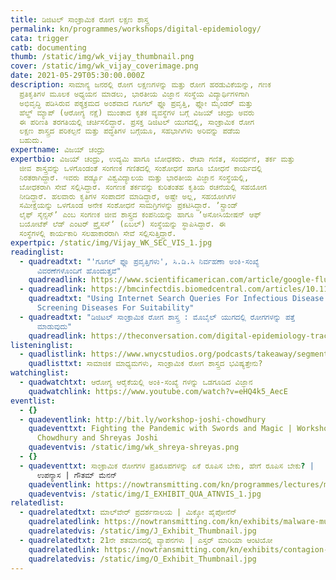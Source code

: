 ```yaml
---
title: ಡಿಜಿಟಲ್‌ ಸಾಂಕ್ರಾಮಿಕ ರೋಗ ಲಕ್ಷಣ ಶಾಸ್ತ್ರ
permalink: kn/programmes/workshops/digital-epidemiology/
cata: trigger
catb: documenting
thumb: /static/img/wk_vijay_thumbnail.png
cover: /static/img/wk_vijay_coverimage.png
date: 2021-05-29T05:30:00.000Z
description: ಸಾಮಾನ್ಯ ಜನರಲ್ಲಿ ರೋಗ ಲಕ್ಷಣಗಳನ್ನು ಮತ್ತು ರೋಗ ಹರಡುವಿಕೆಯನ್ನು, ಗಣಕ
  ಪ್ರತಿಕೃತಿಗಳ ಮೂಲಕ ಅಧ್ಯಯನ ಮಾಡಲು, ಭಾರತೀಯ ವಿಜ್ಞಾನ ಸಂಸ್ಥೆಯ ವಿದ್ಯಾರ್ಥಿಗಳಿಗಾಗಿ
  ಅಭಿವೃದ್ಧಿ ಪಡಿಸಿರುವ ಪಠ್ಯಕ್ರಮದ ಅಂಶವಾದ ಗೂಗಲ್‌ ಫ್ಲೂ ಪ್ರವೃತ್ತಿ, ಫ್ಲೋ ಮೈಂಡರ್‌ ಮತ್ತು
  ಹೆಲ್ಥ್‌ ಮ್ಯಾಪ್‌ (ಆರೋಗ್ಯ ನಕ್ಷೆ) ಮುಂತಾದ ಕೃತಕ ವ್ಯವಸ್ಥೆಗಳ ಬಗ್ಗೆ ವಿಜಯ್‌ ಚಂದ್ರು ಅವರು
  ಈ ಪರಿಣತಿ ತರಗತಿಯಲ್ಲಿ ಚರ್ಚಿಸಲಿದ್ದಾರೆ. ಪ್ರಸಕ್ತ ಡಿಜಿಟಲ್‌ ಯುಗದಲ್ಲಿ, ಸಾಂಕ್ರಾಮಿಕ ರೋಗ
  ಲಕ್ಷಣ ಶಾಸ್ತ್ರದ ಪರಿಕಲ್ಪನೆ ಮತ್ತು ಪದ್ಧತಿಗಳ ಬಗ್ಗೆಯೂ, ಸಹಭಾಗಿಗಳು ಅರಿವನ್ನು ಪಡೆಯ
  ಬಹುದು.
expertname: ವಿಜಯ್‌ ಚಂದ್ರು
expertbio: ವಿಜಯ್‌ ಚಂದ್ರು, ಉದ್ಯಮಿ ಹಾಗೂ ಬೋಧಕರು. ರೇಖಾ ಗಣಿತ, ಸಂವರ್ಧನೆ, ತರ್ಕ ಮತ್ತು
  ಜೀವ ಶಾಸ್ತ್ರವನ್ನು ಒಳಗೊಂಡಂತೆ ಸಂಗಣಕ ಗಣಿತದಲ್ಲಿ ಸಂಶೋಧನೆ ಹಾಗೂ ಬೋಧನೆ ಕಾರ್ಯದಲ್ಲಿ
  ನಿರತರಾಗಿದ್ದಾರೆ. ಇವರು ಪರ್ಡ್ಯೂ ವಿಶ್ವವಿದ್ಯಾಲಯ ಮತ್ತು ಭಾರತೀಯ ವಿಜ್ಞಾನ ಸಂಸ್ಥೆಯಲ್ಲಿ,
  ಬೋಧಕರಾಗಿ ಸೇವೆ ಸಲ್ಲಿಸಿದ್ದಾರೆ. ಸಂಗಣಕ ತರ್ಕವನ್ನು ಕುರಿತಂತಹ ಕೃತಿಯ ರಚನೆಯಲ್ಲಿ ಸಹಯೋಗ
  ನೀಡಿದ್ದಾರೆ. ಹಲವಾರು ಕೃತಿಗಳ ಸಂಪಾದನೆ ಮಾಡಿದ್ದಾರೆ, ಅಷ್ಟೇ ಅಲ್ಲ, ಸಹಯೋಗಿಗಳ
  ಸಮೀಕ್ಷೆಯನ್ನು ಒಳಗೊಂಡ ಅನೇಕ ಸಂಶೋಧನೆ ಸಾಮಗ್ರಿಗಳನ್ನು ಪ್ರಕಟಿಸಿದ್ದಾರೆ. ʼಸ್ಟ್ರಾಂಡ್‌
  ಲೈಫ್‌ ಸೈನ್ಸಸ್‌ʼ ಎಂಬ ಸಂಗಣಕ ಜೀವ ಶಾಸ್ತ್ರದ ಕಂಪನಿಯನ್ನು ಹಾಗೂ ʼಅಸೋಸಿಯೇಷನ್‌ ಆಫ್‌
  ಬಯೋಟೆಕ್‌ ಲೆಡ್‌ ಎಂಟರ್‌ ಪ್ರೈಸಸ್‌ʼ (ಏಬಲ್)‌ ಸಂಸ್ಥೆಯನ್ನು ಸ್ಥಾಪಿಸಿದ್ದಾರೆ. ಈ
  ಸಂಸ್ಥೆಗಳಲ್ಲಿ ಕಾರ್ಯಕಾರಿ ಸಲಹಾಕಾರರಾಗಿ ಸೇವೆ ಸಲ್ಲಿಸುತ್ತಿದ್ದಾರೆ.
expertpic: /static/img/Vijay_WK_SEC_VIS_1.jpg
readinglist:
  - quadreadtxt: "'ಗೂಗಲ್‌ ಫ್ಲೂ ಪ್ರವೃತ್ತಿಗಳು', ಸಿ.ಡಿ.ಸಿ ನಿರ್ವಹಣಾ ಅಂಕಿ-ಸಂಖ್ಯೆ
      ವಿವರಣೆಗಳೊಂದಿಗೆ ಹೊಂದುತ್ತವೆ"
    quadreadlink: https://www.scientificamerican.com/article/google-flu-trends-on-par-with-cdc-data/
  - quadreadlink: https://bmcinfectdis.biomedcentral.com/articles/10.1186/s12879-014-0690-1
    quadreadtxt: "Using Internet Search Queries For Infectious Disease Surveillance:
      Screening Diseases For Suitability"
  - quadreadtxt: "ಡಿಜಿಟಲ್‌ ಸಾಂಕ್ರಾಮಿಕ ರೋಗ ಶಾಸ್ತ್ರ : ಮೊಬೈಲ್‌ ಯುಗದಲ್ಲಿ ರೋಗಗಳನ್ನು ಪತ್ತೆ
      ಮಾಡುವುದು"
    quadreadlink: https://theconversation.com/digital-epidemiology-tracking-diseases-in-the-mobile-age-37741
listeninglist:
  - quadlistlink: https://www.wnycstudios.org/podcasts/takeaway/segments/social-media-future-epidemiology
    quadlisttxt: ಸಾಮಾಜಿಕ ಮಾಧ್ಯಮಗಳು, ಸಾಂಕ್ರಾಮಿಕ ರೋಗ ಶಾಸ್ತ್ರದ ಭವಿಷ್ಯತ್ತೇನು?
watchinglist:
  - quadwatchtxt: ಆರೋಗ್ಯ ಆರೈಕೆಯಲ್ಲಿ ಅಂಕಿ-ಸಂಖ್ಯೆ ಗಳನ್ನು ಒಡಗೂಡಿದ ವಿಜ್ಞಾನ
    quadwatchlink: https://www.youtube.com/watch?v=eHQ4k5_AecE
eventlist:
  - {}
  - quadeventlink: http://bit.ly/workshop-joshi-chowdhury
    quadeventtxt: Fighting the Pandemic with Swords and Magic | Workshop by Shreya
      Chowdhury and Shreyas Joshi
    quadeventvis: /static/img/wk_shreya-shreyas.png
  - {}
  - quadeventtxt: ಸಾಂಕ್ರಾಮಿಕ ರೋಗಗಳ ಪ್ರತಿರೂಪಗಳನ್ನು ಏಕೆ ರೂಪಿಸ ಬೇಕು, ಹೇಗೆ ರೂಪಿಸ ಬೇಕು? |
      ಉಪನ್ಯಾಸ | ಗೌತಮ್‌ ಮೆನನ್‌
    quadeventlink: https://nowtransmitting.com/kn/programmes/lectures/model-infectious-diseases/
    quadeventvis: /static/img/I_EXHIBIT_QUA_ATNVIS_1.jpg
relatedlist:
  - quadrelatedtxt: ಮಾಲ್‌ವೇರ್‌ ಪ್ರದರ್ಶನಾಲಯ | ಮಿಕ್ಕೋ ಹೈಪೋನೆನ್‌‌
    quadrelatedlink: https://nowtransmitting.com/kn/exhibits/malware-museum/
    quadrelatedvis: /static/img/J_Exhibit_Thumbnail.jpg
  - quadrelatedtxt: 21ನೇ ಶತಮಾನದಲ್ಲಿ ವ್ಯಾಪನಗಳು | ಎಸ್ತರ್‌ ಮಾರಿಯಾ ಆಂಟಿಯೋ
    quadrelatedlink: https://nowtransmitting.com/kn/exhibits/contagion-21st-century/
    quadrelatedvis: /static/img/O_Exhibit_Thumbnail.jpg
---
```


